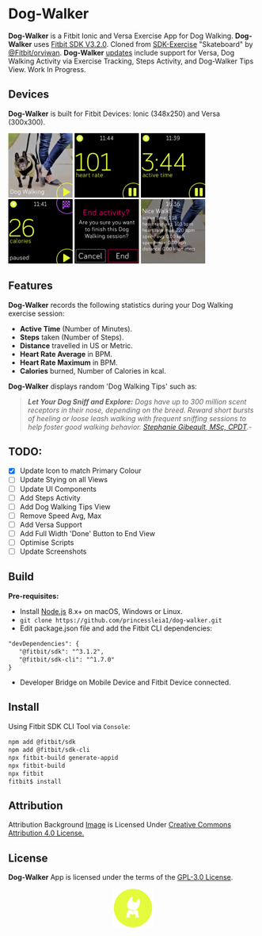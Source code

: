# Dog-Walker
**Dog-Walker** is a Fitbit Ionic and Versa Exercise App for Dog Walking. **Dog-Walker** uses [Fitbit SDK V3.2.0](https://github.com/Fitbit). Cloned from [SDK-Exercise](https://github.com/Fitbit/sdk-exercise) "Skateboard" by [@Fitbit/orviwan](https://github.com/Fitbit). **Dog-Walker** [updates](https://github.com/princessleia1/dog-walker/issues) include support for Versa, Dog Walking Activity via Exercise Tracking, Steps Activity, and Dog-Walker Tips View. Work In Progress.

## Devices
**Dog-Walker** is built for Fitbit Devices: Ionic (348x250) and Versa (300x300).
<p align="left">
  <img width="130" height="130" src=./screenshots/dog-walker-versa-1.png>
  <img width="130" height="130" src=./screenshots/dog-walker-versa-10.png>
  <img width="130" height="130" src=./screenshots/dog-walker-versa-8.png>
  <img width="130" height="130" src=./screenshots/dog-walker-versa-9.png>
  <img width="130" height="130" src=./screenshots/dog-walker-versa-4.png>
  <img width="130" height="130" src=./screenshots/dog-walker-versa-5.png>
</p>

## Features
**Dog-Walker** records the following statistics during your Dog Walking exercise session:

* **Active Time** (Number of Minutes).
* **Steps** taken (Number of Steps).
* **Distance** travelled in US or Metric.
* **Heart Rate Average** in BPM.
* **Heart Rate Maximum** in BPM.
* **Calories** burned, Number of Calories in kcal.

**Dog-Walker** displays random 'Dog Walking Tips' such as:

> ***Let Your Dog Sniff and Explore:***
> *Dogs have up to 300 million scent receptors in their nose, depending on the breed.*
> *Reward short bursts of heeling or loose leash walking with frequent sniffing sessions to help foster good walking behavior.*
> *[Stephanie Gibeault, MSc, CPDT](https://www.akc.org/expert-advice/training/ways-you-might-be-ruining-your-dogs-walk).*-

## TODO:
- [x] Update Icon to match Primary Colour
- [ ] Update Stying on all Views
- [ ] Update UI Components
- [ ] Add Steps Activity
- [ ] Add Dog Walking Tips View
- [ ] Remove Speed Avg, Max
- [ ] Add Versa Support
- [ ] Add Full Width 'Done' Button to End View
- [ ] Optimise Scripts
- [ ] Update Screenshots

## Build
**Pre-requisites:**
* Install [Node.js](https://nodejs.org/en/download/) 8.x+ on macOS, Windows or Linux.
* ```git clone https://github.com/princessleia1/dog-walker.git ```
* Edit package.json file and add the Fitbit CLI dependencies:
```
"devDependencies": {
   "@fitbit/sdk": "^3.1.2",
   "@fitbit/sdk-cli": "^1.7.0"
}
```
* Developer Bridge on Mobile Device and Fitbit Device connected.

## Install
Using Fitbit SDK CLI Tool via ```Console```:

```
npm add @fitbit/sdk
npm add @fitbit/sdk-cli
npx fitbit-build generate-appid
npx fitbit-build
npx fitbit
fitbit$ install
```
## Attribution
Attribution Background [Image](https://tse2.mm.bing.net/th?id=OIP.VFX2ieQjgDzMX3duS4n-cwHaFG&pid=Api) is Licensed Under [Creative Commons Attribution 4.0 License.](https://creativecommons.org/licenses/by/4.0/)

## License
**Dog-Walker** App is licensed under the terms of the [GPL-3.0 License](/LICENSE). 

<p align="middle">
<img width="80" height="80" src=./resources/logo.png>
</p>
